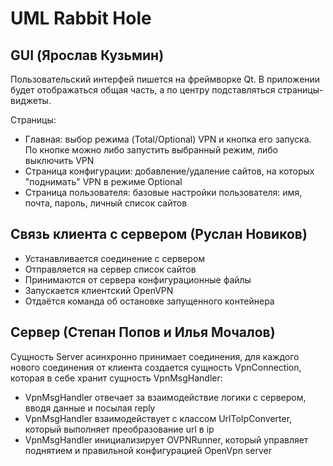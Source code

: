# UML Rabbit Hole

## GUI (Ярослав Кузьмин)
Пользовательский интерфей пишется на фреймворке Qt.
В приложении будет отображаться общая часть, а по центру подставляться страницы-виджеты.

Страницы:
- Главная: выбор режима (Total/Optional) VPN и кнопка его запуска. По кнопке можно либо запустить выбранный режим, либо выключить VPN
- Страница конфигурации: добавление/удаление сайтов, на которых "поднимать" VPN в режиме Optional
- Страница пользователя: базовые настройки пользователя: имя, почта, пароль, личный список сайтов

## Связь клиента с сервером (Руслан Новиков)
- Устанавливается соединение с сервером
- Отправляется на сервер список сайтов
- Принимаются от сервера конфигурационные файлы
- Запускается клиентский OpenVPN
- Отдаётся команда об остановке запущенного контейнера

## Сервер (Степан Попов и Илья Мочалов)
Cущность Server асинхронно принимает соединения, 
для каждого нового соединения от клиента создается сущность VpnConnection, 
которая в себе хранит сущность VpnMsgHandler:
- VpnMsgHandler отвечает за взаимодействие логики с сервером, вводя данные и посылая reply
- VpnMsgHandler взаимодействует с классом UrlToIpConverter, который выполняет преобразование url в ip
- VpnMsgHandler инициализирует OVPNRunner, который управляет поднятием и правильной конфигурацией OpenVpn server
